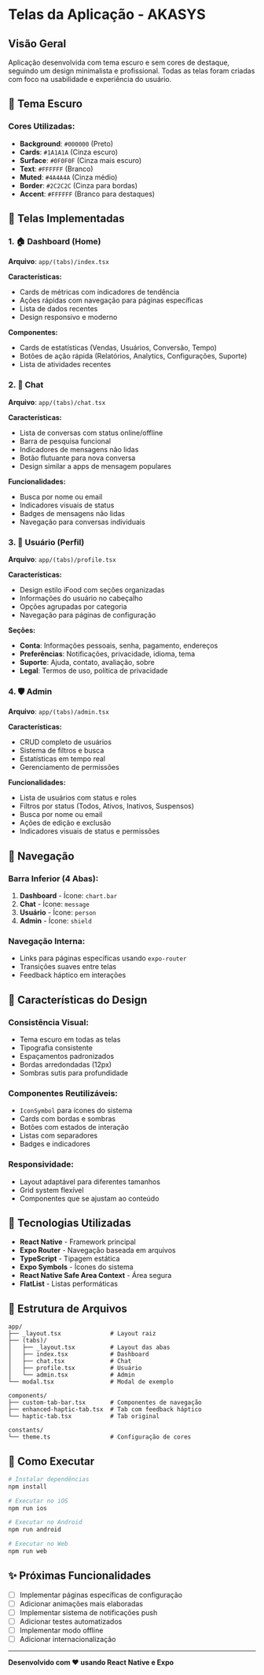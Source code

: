 # Telas da Aplicação - AKASYS

## Visão Geral

Aplicação desenvolvida com tema escuro e sem cores de destaque, seguindo um design minimalista e profissional. Todas as telas foram criadas com foco na usabilidade e experiência do usuário.

## 🎨 Tema Escuro

### Cores Utilizadas:
- **Background**: `#000000` (Preto)
- **Cards**: `#1A1A1A` (Cinza escuro)
- **Surface**: `#0F0F0F` (Cinza mais escuro)
- **Text**: `#FFFFFF` (Branco)
- **Muted**: `#4A4A4A` (Cinza médio)
- **Border**: `#2C2C2C` (Cinza para bordas)
- **Accent**: `#FFFFFF` (Branco para destaques)

## 📱 Telas Implementadas

### 1. 🏠 Dashboard (Home)
**Arquivo**: `app/(tabs)/index.tsx`

**Características:**
- Cards de métricas com indicadores de tendência
- Ações rápidas com navegação para páginas específicas
- Lista de dados recentes
- Design responsivo e moderno

**Componentes:**
- Cards de estatísticas (Vendas, Usuários, Conversão, Tempo)
- Botões de ação rápida (Relatórios, Analytics, Configurações, Suporte)
- Lista de atividades recentes

### 2. 💬 Chat
**Arquivo**: `app/(tabs)/chat.tsx`

**Características:**
- Lista de conversas com status online/offline
- Barra de pesquisa funcional
- Indicadores de mensagens não lidas
- Botão flutuante para nova conversa
- Design similar a apps de mensagem populares

**Funcionalidades:**
- Busca por nome ou email
- Indicadores visuais de status
- Badges de mensagens não lidas
- Navegação para conversas individuais

### 3. 👤 Usuário (Perfil)
**Arquivo**: `app/(tabs)/profile.tsx`

**Características:**
- Design estilo iFood com seções organizadas
- Informações do usuário no cabeçalho
- Opções agrupadas por categoria
- Navegação para páginas de configuração

**Seções:**
- **Conta**: Informações pessoais, senha, pagamento, endereços
- **Preferências**: Notificações, privacidade, idioma, tema
- **Suporte**: Ajuda, contato, avaliação, sobre
- **Legal**: Termos de uso, política de privacidade

### 4. 🛡️ Admin
**Arquivo**: `app/(tabs)/admin.tsx`

**Características:**
- CRUD completo de usuários
- Sistema de filtros e busca
- Estatísticas em tempo real
- Gerenciamento de permissões

**Funcionalidades:**
- Lista de usuários com status e roles
- Filtros por status (Todos, Ativos, Inativos, Suspensos)
- Busca por nome ou email
- Ações de edição e exclusão
- Indicadores visuais de status e permissões

## 🧭 Navegação

### Barra Inferior (4 Abas):
1. **Dashboard** - Ícone: `chart.bar`
2. **Chat** - Ícone: `message`
3. **Usuário** - Ícone: `person`
4. **Admin** - Ícone: `shield`

### Navegação Interna:
- Links para páginas específicas usando `expo-router`
- Transições suaves entre telas
- Feedback háptico em interações

## 🎯 Características do Design

### Consistência Visual:
- Tema escuro em todas as telas
- Tipografia consistente
- Espaçamentos padronizados
- Bordas arredondadas (12px)
- Sombras sutis para profundidade

### Componentes Reutilizáveis:
- `IconSymbol` para ícones do sistema
- Cards com bordas e sombras
- Botões com estados de interação
- Listas com separadores
- Badges e indicadores

### Responsividade:
- Layout adaptável para diferentes tamanhos
- Grid system flexível
- Componentes que se ajustam ao conteúdo

## 🔧 Tecnologias Utilizadas

- **React Native** - Framework principal
- **Expo Router** - Navegação baseada em arquivos
- **TypeScript** - Tipagem estática
- **Expo Symbols** - Ícones do sistema
- **React Native Safe Area Context** - Área segura
- **FlatList** - Listas performáticas

## 📁 Estrutura de Arquivos

```
app/
├── _layout.tsx              # Layout raiz
├── (tabs)/
│   ├── _layout.tsx          # Layout das abas
│   ├── index.tsx            # Dashboard
│   ├── chat.tsx             # Chat
│   ├── profile.tsx          # Usuário
│   └── admin.tsx            # Admin
└── modal.tsx                # Modal de exemplo

components/
├── custom-tab-bar.tsx       # Componentes de navegação
├── enhanced-haptic-tab.tsx  # Tab com feedback háptico
└── haptic-tab.tsx           # Tab original

constants/
└── theme.ts                 # Configuração de cores
```

## 🚀 Como Executar

```bash
# Instalar dependências
npm install

# Executar no iOS
npm run ios

# Executar no Android
npm run android

# Executar no Web
npm run web
```

## ✨ Próximas Funcionalidades

- [ ] Implementar páginas específicas de configuração
- [ ] Adicionar animações mais elaboradas
- [ ] Implementar sistema de notificações push
- [ ] Adicionar testes automatizados
- [ ] Implementar modo offline
- [ ] Adicionar internacionalização

---

**Desenvolvido com ❤️ usando React Native e Expo**
